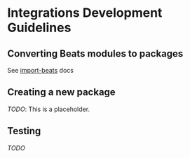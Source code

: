 # Integrations Development Guidelines

## Converting Beats modules to packages

See [import-beats](../../dev/import-beats/#import-beats) docs

## Creating a new package

_TODO_: This is a placeholder.

## Testing

_TODO_